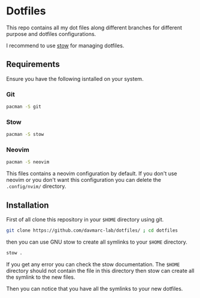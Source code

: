 # Dotfiles

This repo contains all my dot files along different branches for different purpose and dotfiles configurations.

I recommend to use [stow](https://www.gnu.org/software/stow/)  for managing dotfiles.

## Requirements

Ensure you have the following isntalled on your system.

### Git

```bash
pacman -S git
```

### Stow

```bash
pacman -S stow
```

### Neovim

```bash
pacman -S neovim
```

This files contains a neovim configuration by default. If you don't use neovim or you don't want this configuration you can delete the `.config/nvim/` directory.

## Installation

First of all clone this repository in your `$HOME` directory using git.

```bash
git clone https://github.com/davmarc-lab/dotfiles/ ; cd dotfiles
```

then you can use GNU stow to create all symlinks to your `$HOME` directory.

```bash
stow .
```

If you get any error you can check the stow documentation.
The `$HOME` directory should not contain the file in this directory then stow can create all the symlink to the new files.

Then you can notice that you have all the symlinks to your new dotfiles.
